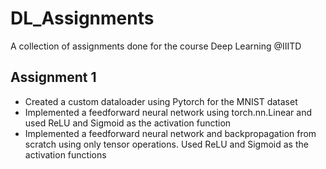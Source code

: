 # DL_Assignments
A collection of assignments done for the course Deep Learning @IIITD

## Assignment 1
- Created a custom dataloader using Pytorch for the MNIST dataset
- Implemented a feedforward neural network using torch.nn.Linear and used ReLU and Sigmoid as the activation function
- Implemented a feedforward neural network and backpropagation from scratch using only tensor operations. Used ReLU and Sigmoid as the activation functions

